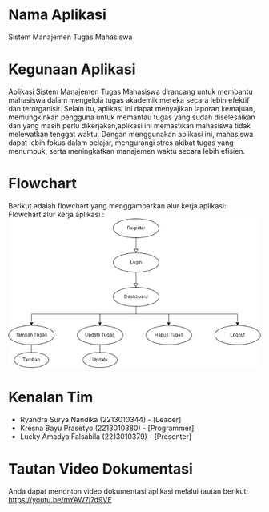 # Nama Aplikasi
Sistem Manajemen Tugas Mahasiswa

# Kegunaan Aplikasi
Aplikasi Sistem Manajemen Tugas Mahasiswa dirancang untuk membantu mahasiswa dalam mengelola tugas akademik mereka secara lebih efektif dan terorganisir. Selain itu, aplikasi ini dapat menyajikan laporan kemajuan, memungkinkan pengguna untuk memantau tugas yang sudah diselesaikan dan yang masih perlu dikerjakan,aplikasi ini memastikan mahasiswa tidak melewatkan tenggat waktu. Dengan menggunakan aplikasi ini, mahasiswa dapat lebih fokus dalam belajar, mengurangi stres akibat tugas yang menumpuk, serta meningkatkan manajemen waktu secara lebih efisien.

# Flowchart
Berikut adalah flowchart yang menggambarkan alur kerja aplikasi:
Flowchart alur kerja aplikasi : ![Bahasa Indonesia](Flowchart.jpg)

# Kenalan Tim
- Ryandra Surya Nandika (2213010344) - [Leader]
- Kresna Bayu Prasetyo (2213010380) - [Programmer]
- Lucky Amadya Falsabila (2213010379) - [Presenter]

# Tautan Video Dokumentasi
Anda dapat menonton video dokumentasi aplikasi melalui tautan berikut:
https://youtu.be/mYAW7j7d9VE

